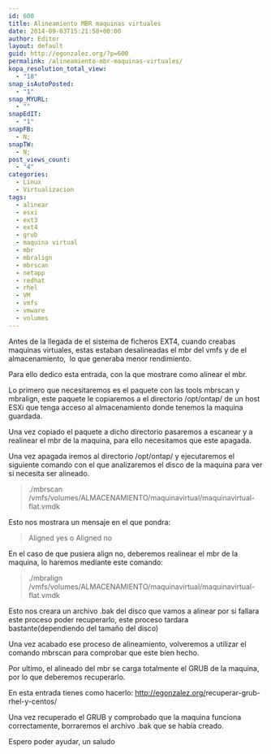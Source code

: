 ```yaml
---
id: 600
title: Alineamiento MBR maquinas virtuales
date: 2014-09-03T15:21:58+00:00
author: Editor
layout: default
guid: http://egonzalez.org/?p=600
permalink: /alineamiento-mbr-maquinas-virtuales/
kopa_resolution_total_view:
  - "18"
snap_isAutoPosted:
  - "1"
snap_MYURL:
  - ""
snapEdIT:
  - "1"
snapFB:
  - N;
snapTW:
  - N;
post_views_count:
  - "4"
categories:
  - Linux
  - Virtualizacion
tags:
  - alinear
  - esxi
  - ext3
  - ext4
  - grub
  - maquina virtual
  - mbr
  - mbralign
  - mbrscan
  - netapp
  - redhat
  - rhel
  - VM
  - vmfs
  - vmware
  - volumes
---
```

Antes de la llegada de el sistema de ficheros EXT4, cuando creabas maquinas virtuales, estas estaban desalineadas el mbr del vmfs y de el almacenamiento,  lo que generaba menor rendimiento.<!--more-->

Para ello dedico esta entrada, con la que mostrare como alinear el mbr.

Lo primero que necesitaremos es el paquete con las tools mbrscan y mbralign, este paquete le copiaremos a el directorio /opt/ontap/ de un host ESXi que tenga acceso al almacenamiento donde tenemos la maquina guardada.

Una vez copiado el paquete a dicho directorio pasaremos a escanear y a realinear el mbr de la maquina, para ello necesitamos que este apagada.

Una vez apagada iremos al directorio /opt/ontap/ y ejecutaremos el siguiente comando con el que analizaremos el disco de la maquina para ver si necesita ser alineado.
<blockquote>./mbrscan /vmfs/volumes/ALMACENAMIENTO/maquinavirtual/maquinavirtual-flat.vmdk</blockquote>
Esto nos mostrara un mensaje en el que pondra:
<blockquote>Aligned yes o Aligned no</blockquote>
En el caso de que pusiera align no, deberemos realinear el mbr de la maquina, lo haremos mediante este comando:
<blockquote>./mbralign /vmfs/volumes/ALMACENAMIENTO/maquinavirtual/maquinavirtual-flat.vmdk</blockquote>
Esto nos creara un archivo .bak del disco que vamos a alinear por si fallara este proceso poder recuperarlo, este proceso tardara bastante(dependiendo del tamaño del disco)

Una vez acabado ese proceso de alineamiento, volveremos a utilizar el comando mbrscan para comprobar que este bien hecho.

Por ultimo, el alineado del mbr se carga totalmente el GRUB de la maquina, por lo que deberemos recuperarlo.

En esta entrada tienes como hacerlo: <a title="Recuperar GRUB RHEL y CentOS" href="http://egonzalez.org/recuperar-grub-rhel-y-centos/ " target="_blank"><span id="sample-permalink" style="color: #666666;" tabindex="-1">http://egonzalez.org/<span id="editable-post-name" title="Enlace permanente temporal. Haz clic para editar esta parte.">recuperar-grub-rhel-y-centos</span>/</span><span style="color: #666666;"> </span></a>

Una vez recuperado el GRUB y comprobado que la maquina funciona correctamente, borraremos el archivo .bak que se había creado.

Espero poder ayudar, un saludo
